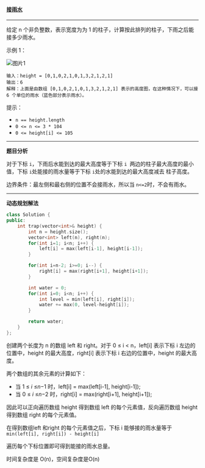 ####  [接雨水](https://leetcode-cn.com/problems/trapping-rain-water/)

***

给定 n 个非负整数，表示宽度为为 1 的柱子，计算按此排列的柱子，下雨之后能接多少雨水。

示例 1：

![图片1](https://assets.leetcode-cn.com/aliyun-lc-upload/uploads/2018/10/22/rainwatertrap.png)

```
输入：height = [0,1,0,2,1,0,1,3,2,1,2,1]
输出：6
解释：上面是由数组 [0,1,0,2,1,0,1,3,2,1,2,1] 表示的高度图，在这种情况下，可以接 6 个单位的雨水（蓝色部分表示雨水）。 
```

提示：

- `n == height.length`
- `0 <= n <= 3 * 104`
- `0 <= height[i] <= 105`

***

**题目分析**

对于下标 `i`，下雨后水能到达的最大高度等于下标 `i `两边的柱子最大高度的最小值，下标 `i`处能接的雨水量等于下标 `i`处的水能到达的最大高度减去 柱子高度。

边界条件：最左侧和最右侧的位置不会接雨水，所以当 `n<=2`时，不会有雨水。

***

**动态规划解法**

```cpp
class Solution {
public:
    int trap(vector<int>& height) {
        int n = height.size();
        vector<int> left(n), right(n);
        for(int i=1; i<n; i++) {
            left[i] = max(left[i-1], height[i-1]);
        }

        for(int i=n-2; i>=0; i--) {
            right[i] = max(right[i+1], height[i+1]);
        }

        int water = 0;
        for(int i=0; i<n; i++) {
            int level = min(left[i], right[i]);
            water += max(0, level-height[i]);
        }

        return water;
    }
};
```

创建两个长度为 n 的数组 left 和 right。对于 0 ≤ i < n，left[i] 表示下标 i 左边的位置中，height 的最大高度，right[i] 表示下标 i 右边的位置中，height 的最大高度。

两个数组的其余元素的计算如下：

- 当  1 ≤ *i* ≤*n*−1 时，left[i] = max(left[i-1], height[i-1]);
- 当 0 ≤ *i* ≤*n*−2 时，right[i] = max(right[i+1], height[i+1]);

因此可以正向遍历数组 height 得到数组 left 的每个元素值，反向遍历数组 height 得到数组 right 的每个元素值。

在得到数组left 和right 的每个元素值之后，下标 i 能够接的雨水量等于 	`min(left[i], right[i]) - height[i]`

遍历每个下标位置即可得到能接的雨水总量。

时间复杂度是 O(n)，空间复杂度是O(n)